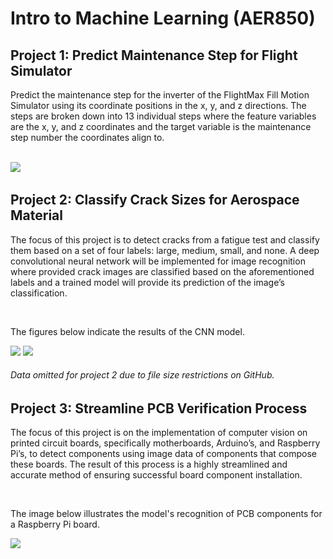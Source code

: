 <div>
  <h1> Intro to Machine Learning (AER850) </h1>
  <h2> Project 1: Predict Maintenance Step for Flight Simulator </h2>
  </p>
    Predict the maintenance step for the inverter of the FlightMax Fill Motion Simulator using its coordinate positions in the x, y, and z directions. The steps are broken down into 13 individual steps where the feature variables are the x, y, and z coordinates and the target variable is the maintenance step number the coordinates align to.
  </p>
</div>&nbsp
<div>
  <a>
    <img src="https://maxflight.com/wp-content/uploads/2016/01/photothumbnail2.jpg" class="center">
  </a>&nbsp
  <h2> Project 2: Classify Crack Sizes for Aerospace Material </h2>
  <p>
    The focus of this project is to detect cracks from a fatigue test and classify them based on a set of four labels: large, medium, small, and none. A deep convolutional neural network will be implemented for image recognition where provided crack images are classified based on the aforementioned labels and a trained model will provide its prediction of the image’s classification. 
  </p>&nbsp
  <p>
  The figures below indicate the results of the CNN model.
  </p>
  <a>
    <img src="https://github.com/user-attachments/assets/79a3d100-6f5a-408c-9ee4-2dd4d0cba2fc">
  </a>
    <a>
    <img src="https://github.com/user-attachments/assets/27615788-a116-44ad-a207-49b50508b85c">
  </a>&nbsp
  <h6> Data omitted for project 2 due to file size restrictions on GitHub. </h6>
  <h2> Project 3: Streamline PCB Verification Process </h2>
  <p>
  The focus of this project is on the implementation of computer vision on printed circuit boards, specifically motherboards, Arduino’s, and Raspberry Pi’s, to detect components using image data of components that compose these boards. The result of this process is a highly streamlined and accurate method of ensuring successful board component installation.
  </p>
</div>&nbsp
<div>
  <p>
    The image below illustrates the model's recognition of PCB components for a Raspberry Pi board.
  </p>
  <a>
    <img src="https://github.com/user-attachments/assets/052a76cc-17b9-4379-a4fd-31b973345c6b">
  </a>
</div>
